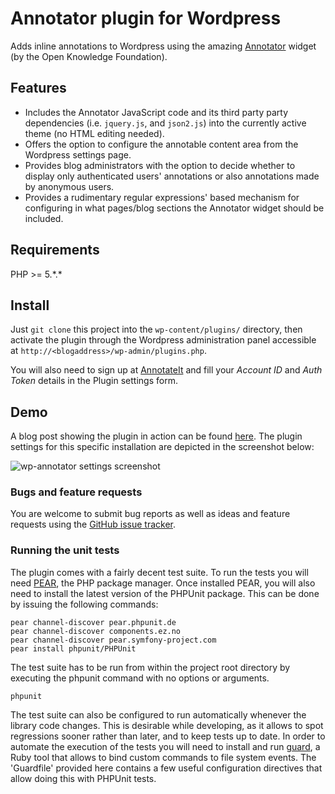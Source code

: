 # Annotator plugin for Wordpress

Adds inline annotations to Wordpress using the amazing 
[Annotator](http://github.com/okfn/annotator) widget (by the Open Knowledge Foundation).

## Features

- Includes the Annotator JavaScript code and its third party
  party dependencies (i.e. `jquery.js`, and `json2.js`) into the currently active theme (no HTML editing needed).
- Offers the option to configure the annotable content area from the Wordpress settings page.
- Provides blog administrators with the option to decide whether to display only authenticated users' annotations or also annotations made by anonymous users.
- Provides a rudimentary regular expressions' based mechanism for configuring in what pages/blog sections the Annotator widget should be included.


## Requirements

PHP >= 5.\*.\*

## Install

Just `git clone` this project into the `wp-content/plugins/` directory, then
activate the plugin through the Wordpress administration panel accessible at `http://<blogaddress>/wp-admin/plugins.php`.

You will also need to sign up at [AnnotateIt](http://annotateit.org) and 
fill your _Account ID_ and _Auth Token_ details in the Plugin settings
form.


## Demo

A blog post showing the plugin in action can be found [here](http://wp-annotator.andreafiore.me/2011/05/26/hello-world/). The plugin settings for this specific installation are depicted in the screenshot below:

<img src="https://github.com/okfn/annotator-wordpress/raw/master/screenshot.png" alt="wp-annotator settings screenshot" />


### Bugs and feature requests

You are welcome to submit bug reports as well as ideas and feature
requests using the [GitHub issue tracker](https://github.com/okfn/annotator-wordpress/issues).

### Running the unit tests

The plugin comes with a fairly decent test suite. To run the tests you will need [PEAR](http://pear.php.net/), the PHP package manager.
Once installed PEAR, you will also need to install the latest version of the PHPUnit package. This can be done by issuing the following commands:

    pear channel-discover pear.phpunit.de
    pear channel-discover components.ez.no
    pear channel-discover pear.symfony-project.com
    pear install phpunit/PHPUnit

The test suite has to be run from within the project root
directory by executing the phpunit command with no options or
arguments.

    phpunit

The test suite can also be configured to run automatically whenever the library code changes. This is desirable while developing, as it allows to spot
regressions sooner rather than later, and to keep tests up to date. In order
to automate the execution of the tests you will need to install and run
[guard](https://github.com/guard/guard), a Ruby tool that allows to bind custom
commands to file system events. The 'Guardfile' provided here contains a few useful configuration directives that allow doing this with PHPUnit tests.

